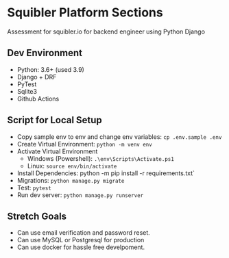 # Squibler Platform Sections
Assessment for squibler.io for backend engineer using Python Django

## Dev Environment
- Python: 3.6+ (used 3.9)
- Django + DRF
- PyTest
- Sqlite3
- Github Actions

## Script for Local Setup
- Copy sample env to env and change env variables: `cp .env.sample .env`
- Create Virtual Environment: `python -m venv env`
- Activate Virtual Environment
  - Windows (Powershell): `.\env\Scripts\Activate.ps1`
  - Linux: `source env/bin/activate`
- Install Dependencies: python -m pip install -r requirements.txt`
- Migrations: `python manage.py migrate`
- Test: `pytest`
- Run dev server: `python manage.py runserver`

## Stretch Goals
- Can use email verification and password reset.
- Can use MySQL or Postgresql for production
- Can use docker for hassle free develpoment.